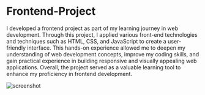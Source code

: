 # Frontend-Project
I developed a frontend project as part of my learning journey in web development. Through this project, I applied various front-end technologies and techniques such as HTML, CSS, and JavaScript to create a user-friendly interface. This hands-on experience allowed me to deepen my understanding of web development concepts, improve my coding skills, and gain practical experience in building responsive and visually appealing web applications. Overall, the project served as a valuable learning tool to enhance my proficiency in frontend development.

![screenshot](screenshot.jpg)
